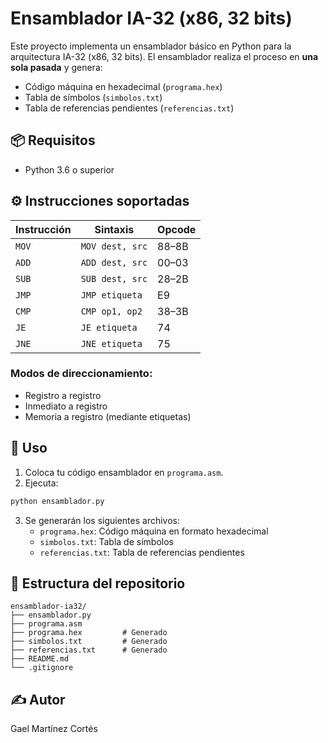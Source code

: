 # Ensamblador IA-32 (x86, 32 bits)

Este proyecto implementa un ensamblador básico en Python para la arquitectura IA-32 (x86, 32 bits). El ensamblador realiza el proceso en **una sola pasada** y genera:

- Código máquina en hexadecimal (`programa.hex`)
- Tabla de símbolos (`simbolos.txt`)
- Tabla de referencias pendientes (`referencias.txt`)

## 📦 Requisitos

- Python 3.6 o superior

## ⚙️ Instrucciones soportadas

| Instrucción | Sintaxis       | Opcode     |
|------------|----------------|------------|
| `MOV`      | `MOV dest, src`| 88–8B      |
| `ADD`      | `ADD dest, src`| 00–03      |
| `SUB`      | `SUB dest, src`| 28–2B      |
| `JMP`      | `JMP etiqueta` | E9         |
| `CMP`      | `CMP op1, op2` | 38–3B      |
| `JE`       | `JE etiqueta`  | 74         |
| `JNE`      | `JNE etiqueta` | 75         |

### Modos de direccionamiento:

- Registro a registro
- Inmediato a registro
- Memoria a registro (mediante etiquetas)

## 🚀 Uso

1. Coloca tu código ensamblador en `programa.asm`.
2. Ejecuta:

```bash
python ensamblador.py
```

3. Se generarán los siguientes archivos:
   - `programa.hex`: Código máquina en formato hexadecimal
   - `simbolos.txt`: Tabla de símbolos
   - `referencias.txt`: Tabla de referencias pendientes

## 📁 Estructura del repositorio

```
ensamblador-ia32/
├── ensamblador.py
├── programa.asm
├── programa.hex         # Generado
├── simbolos.txt         # Generado
├── referencias.txt      # Generado
├── README.md
└── .gitignore
```

## ✍️ Autor

Gael Martínez Cortés
